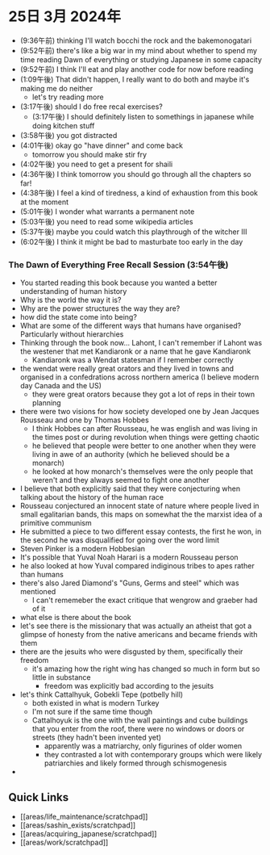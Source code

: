 # 25日 3月 2024年
- (9:36午前) thinking I'll watch bocchi the rock and the bakemonogatari
- (9:52午前) there's like a big war in my mind about whether to spend my time reading Dawn of everything or studying Japanese in some capacity
- (9:52午前) I think I'll eat and play another code for now before reading
- (1:09午後) That didn't happen, I really want to do both and maybe it's making me do neither
  - let's try reading more
- (3:17午後) should I do free recal exercises?
  - (3:17午後) I should definitely listen to somethings in japanese while doing kitchen stuff
- (3:58午後) you got distracted
- (4:01午後) okay go "have dinner" and come back
  - tomorrow you should make stir fry
- (4:02午後) you need to get a present for shaili
- (4:36午後) I think tomorrow you should go through all the chapters so far!
- (4:38午後) I feel a kind of tiredness, a kind of exhaustion from this book at the moment
- (5:01午後) I wonder what warrants a permanent note
- (5:03午後) you need to read some wikipedia articles
- (5:37午後) maybe you could watch this playthrough of the witcher III
- (6:02午後) I think it might be bad to masturbate too early in the day








### The Dawn of Everything Free Recall Session (3:54午後)
- You started reading this book because you wanted a better understanding of human history
- Why is the world the way it is?
- Why are the power structures the way they are?
- how did the state come into being?
- What are some of the different ways that humans have organised? Particularly without hierarchies
- Thinking through the book now... Lahont, I can't remember if Lahont was the westener that met Kandiaronk or a name that he gave Kandiaronk
  - Kandiaronk was a Wendat statesman if I remember correctly
- the wendat were really great orators and they lived in towns and organised in a confedrations across northern america (I believe modern day Canada and the US)
  - they were great orators because they got a lot of reps in their town planning
- there were two visions for how society developed one by Jean Jacques Rousseau and one by Thomas Hobbes
  - I think Hobbes can after Rousseau, he was english and was living in the times post or during revolution when things were getting chaotic
  - he believed that people were better to one another when they were living in awe of an authority (which he believed should be a monarch)
  - he looked at how monarch's themselves were the only people that weren't and they always seemed to fight one another
- I believe that both explicitly said that they were conjecturing when talking about the history of the human race
- Rousseau conjectured an innocent state of nature where people lived in small egalitarian bands, this maps on somewhat the the marxist idea of a primitive communism
- He submitted a piece to two different essay contests, the first he won, in the second he was disqualified for going over the word limit
- Steven Pinker is a modern Hobbesian
- It's possible that Yuval Noah Harari is a modern Rousseau person
- he also looked at how Yuval compared indiginous tribes to apes rather than humans
- there's also Jared Diamond's "Guns, Germs and steel" which was mentioned
  - I can't rememeber the exact critique that wengrow and graeber had of it
- what else is there about the book
- let's see there is the missionary that was actually an atheist that got a glimpse of honesty from the native americans and became friends with them
- there are the jesuits who were disgusted by them, specifically their freedom
  - it's amazing how the right wing has changed so much in form but so little in substance
    - freedom was explicitly bad according to the jesuits
- let's think Cattalhyuk, Gobekli Tepe (potbelly hill)
  - both existed in what is modern Turkey
  - I'm not sure if the same time though
  - Cattalhoyuk is the one with the wall paintings and cube buildings that you enter from the roof, there were no windows or doors or streets (they hadn't been invented yet)
    - apparently was a matriarchy, only figurines of older women
    - they contrasted a lot with contemporary groups which were likely patriarchies and likely formed through schismogenesis
- 



 



## Quick Links
- [[areas/life_maintenance/scratchpad]]
- [[areas/sashin_exists/scratchpad]]
- [[areas/acquiring_japanese/scratchpad]]
- [[areas/work/scratchpad]]
